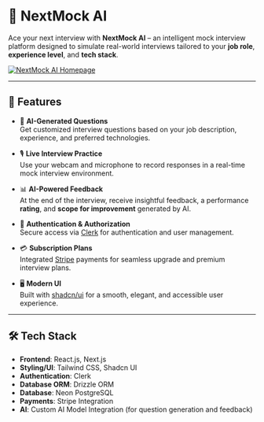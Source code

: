 # 💼 NextMock AI

Ace your next interview with **NextMock AI** – an intelligent mock interview platform designed to simulate real-world interviews tailored to your **job role**, **experience level**, and **tech stack**.

[![NextMock AI Homepage](https://github.com/user-attachments/assets/52ec8a09-19cf-4328-a20b-18fd14318ab0 "Click to visit NextMock AI")](https://next-mock-ai.vercel.app)


---

## 🚀 Features

- 🧠 **AI-Generated Questions**  
  Get customized interview questions based on your job description, experience, and preferred technologies.

- 🎙️ **Live Interview Practice**  
  Use your webcam and microphone to record responses in a real-time mock interview environment.

- 📊 **AI-Powered Feedback**  
  At the end of the interview, receive insightful feedback, a performance **rating**, and **scope for improvement** generated by AI.

- 🔐 **Authentication & Authorization**  
  Secure access via [Clerk](https://clerk.dev) for authentication and user management.

- 💳 **Subscription Plans**  
  Integrated [Stripe](https://stripe.com) payments for seamless upgrade and premium interview plans.

- 🖥️ **Modern UI**  
  Built with [shadcn/ui](https://ui.shadcn.com/) for a smooth, elegant, and accessible user experience.

---

## 🛠️ Tech Stack

- **Frontend**: React.js, Next.js
- **Styling/UI**: Tailwind CSS, Shadcn UI
- **Authentication**: Clerk
- **Database ORM**: Drizzle ORM
- **Database**: Neon PostgreSQL
- **Payments**: Stripe Integration
- **AI**: Custom AI Model Integration (for question generation and feedback)
